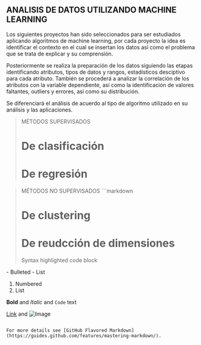 ## ANALISIS DE DATOS UTILIZANDO MACHINE LEARNING

Los siguientes proyectos han sido seleccionados para ser estudiados aplicando algoritmos de machine learning, por cada proyecto la idea es identificar el contexto en el cual se insertan los datos así como el problema que se trata de explicar y su comprensión.

Posteriormente se realiza la preparación de los datos siguiendo las etapas identificando atributos, tipos de datos y rangos, estadísticos desciptivo para cada atributo. También se procederá a analizar la correlación de los atributos con la variable dependiente, así como  la identificación de valores faltantes, outliers y errores, así como su distribución.

Se diferenciará el análisis de acuerdo al tipo de algoritmo utilizado en su análisis y las aplicaciones.

<blockquote>
MÉTODOS SUPERVISADOS

# De clasificación

# De regresión

</blockquote>
<blockquote>
 MÉTODOS NO SUPERVISADOS
```markdown

# De clustering

# De reudcción de dimensiones
Syntax highlighted code block

</blockquote>
- Bulleted
- List

1. Numbered
2. List

**Bold** and _Italic_ and `Code` text

[Link](url) and ![Image](src)
```

For more details see [GitHub Flavored Markdown](https://guides.github.com/features/mastering-markdown/).

